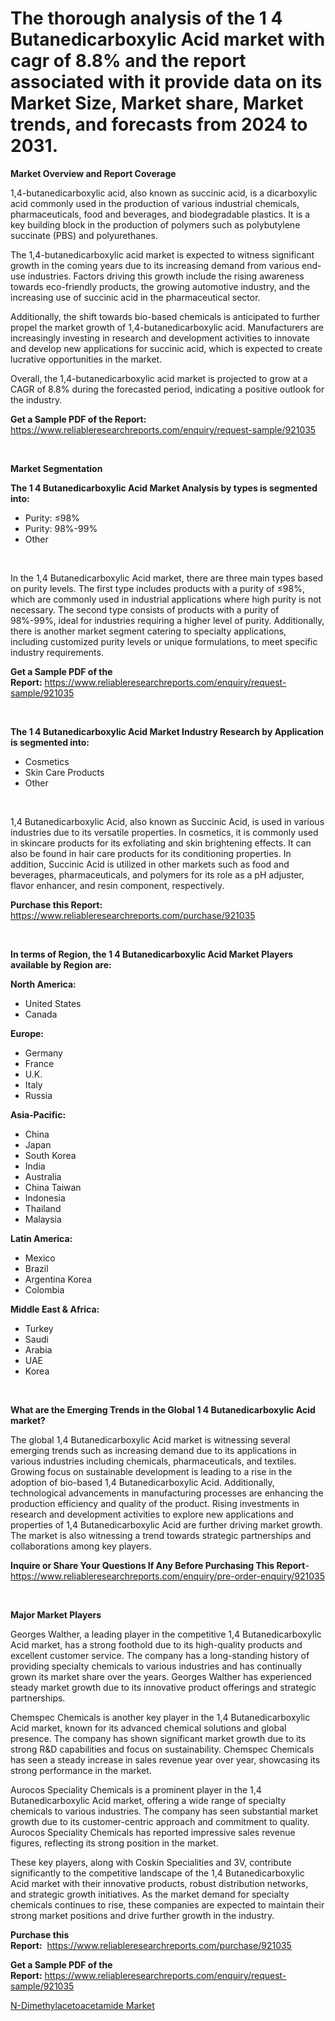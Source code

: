 <p><h1>The thorough analysis of the 1 4 Butanedicarboxylic Acid market with cagr of  8.8% and the report associated with it provide data on its Market Size, Market share, Market trends, and forecasts from 2024 to 2031.</h1></p><p><strong>Market Overview and Report Coverage</strong></p>
<p><p>1,4-butanedicarboxylic acid, also known as succinic acid, is a dicarboxylic acid commonly used in the production of various industrial chemicals, pharmaceuticals, food and beverages, and biodegradable plastics. It is a key building block in the production of polymers such as polybutylene succinate (PBS) and polyurethanes.</p><p>The 1,4-butanedicarboxylic acid market is expected to witness significant growth in the coming years due to its increasing demand from various end-use industries. Factors driving this growth include the rising awareness towards eco-friendly products, the growing automotive industry, and the increasing use of succinic acid in the pharmaceutical sector.</p><p>Additionally, the shift towards bio-based chemicals is anticipated to further propel the market growth of 1,4-butanedicarboxylic acid. Manufacturers are increasingly investing in research and development activities to innovate and develop new applications for succinic acid, which is expected to create lucrative opportunities in the market.</p><p>Overall, the 1,4-butanedicarboxylic acid market is projected to grow at a CAGR of 8.8% during the forecasted period, indicating a positive outlook for the industry.</p></p>
<p><strong>Get a Sample PDF of the Report:</strong> <a href="https://www.reliableresearchreports.com/enquiry/request-sample/921035">https://www.reliableresearchreports.com/enquiry/request-sample/921035</a></p>
<p>&nbsp;</p>
<p><strong>Market Segmentation</strong></p>
<p><strong>The 1 4 Butanedicarboxylic Acid Market Analysis by types is segmented into:</strong></p>
<p><ul><li>Purity: ≤98%</li><li>Purity: 98%-99%</li><li>Other</li></ul></p>
<p>&nbsp;</p>
<p><p>In the 1,4 Butanedicarboxylic Acid market, there are three main types based on purity levels. The first type includes products with a purity of ≤98%, which are commonly used in industrial applications where high purity is not necessary. The second type consists of products with a purity of 98%-99%, ideal for industries requiring a higher level of purity. Additionally, there is another market segment catering to specialty applications, including customized purity levels or unique formulations, to meet specific industry requirements.</p></p>
<p><strong>Get a Sample PDF of the Report:</strong>&nbsp;<a href="https://www.reliableresearchreports.com/enquiry/request-sample/921035">https://www.reliableresearchreports.com/enquiry/request-sample/921035</a></p>
<p>&nbsp;</p>
<p><strong>The 1 4 Butanedicarboxylic Acid Market Industry Research by Application is segmented into:</strong></p>
<p><ul><li>Cosmetics</li><li>Skin Care Products</li><li>Other</li></ul></p>
<p>&nbsp;</p>
<p><p>1,4 Butanedicarboxylic Acid, also known as Succinic Acid, is used in various industries due to its versatile properties. In cosmetics, it is commonly used in skincare products for its exfoliating and skin brightening effects. It can also be found in hair care products for its conditioning properties. In addition, Succinic Acid is utilized in other markets such as food and beverages, pharmaceuticals, and polymers for its role as a pH adjuster, flavor enhancer, and resin component, respectively.</p></p>
<p><strong>Purchase this Report:</strong>&nbsp; <a href="https://www.reliableresearchreports.com/purchase/921035">https://www.reliableresearchreports.com/purchase/921035</a></p>
<p>&nbsp;</p>
<p><strong>In terms of Region, the 1 4 Butanedicarboxylic Acid Market Players available by Region are:</strong></p>
<p>
    <p> <strong> North America: </strong>
        <ul>
            <li>United States</li>
            <li>Canada</li>
        </ul>
        </p> 
    <p> <strong> Europe: </strong>
        <ul>
            <li>Germany</li>
            <li>France</li>
            <li>U.K.</li>
            <li>Italy</li>
            <li>Russia</li>
        </ul>
        </p> 
    <p> <strong> Asia-Pacific: </strong>
        <ul>
            <li>China</li>
            <li>Japan</li>
            <li>South Korea</li>
            <li>India</li>
            <li>Australia</li>
            <li>China Taiwan</li>
            <li>Indonesia</li>
            <li>Thailand</li>
            <li>Malaysia</li>
        </ul>
        </p> 
    <p> <strong> Latin America: </strong>
        <ul>
            <li>Mexico</li>
            <li>Brazil</li>
            <li>Argentina Korea</li>
            <li>Colombia</li>
        </ul>
        </p> 
    <p> <strong> Middle East & Africa: </strong>
        <ul>
            <li>Turkey</li>
            <li>Saudi</li>
            <li>Arabia</li>
            <li>UAE</li>
            <li>Korea</li>
        </ul>
    </p>
    </p>
<p>&nbsp;</p>
<p><strong>What are the Emerging Trends in the Global 1 4 Butanedicarboxylic Acid market?</strong></p>
<p><p>The global 1,4 Butanedicarboxylic Acid market is witnessing several emerging trends such as increasing demand due to its applications in various industries including chemicals, pharmaceuticals, and textiles. Growing focus on sustainable development is leading to a rise in the adoption of bio-based 1,4 Butanedicarboxylic Acid. Additionally, technological advancements in manufacturing processes are enhancing the production efficiency and quality of the product. Rising investments in research and development activities to explore new applications and properties of 1,4 Butanedicarboxylic Acid are further driving market growth. The market is also witnessing a trend towards strategic partnerships and collaborations among key players.</p></p>
<p><strong>Inquire or Share Your Questions If Any Before Purchasing This Report</strong>- <a href="https://www.reliableresearchreports.com/enquiry/pre-order-enquiry/921035">https://www.reliableresearchreports.com/enquiry/pre-order-enquiry/921035</a></p>
<p>&nbsp;</p>
<p><strong>Major Market Players</strong></p>
<p><p>Georges Walther, a leading player in the competitive 1,4 Butanedicarboxylic Acid market, has a strong foothold due to its high-quality products and excellent customer service. The company has a long-standing history of providing specialty chemicals to various industries and has continually grown its market share over the years. Georges Walther has experienced steady market growth due to its innovative product offerings and strategic partnerships.</p><p>Chemspec Chemicals is another key player in the 1,4 Butanedicarboxylic Acid market, known for its advanced chemical solutions and global presence. The company has shown significant market growth due to its strong R&D capabilities and focus on sustainability. Chemspec Chemicals has seen a steady increase in sales revenue year over year, showcasing its strong performance in the market.</p><p>Aurocos Speciality Chemicals is a prominent player in the 1,4 Butanedicarboxylic Acid market, offering a wide range of specialty chemicals to various industries. The company has seen substantial market growth due to its customer-centric approach and commitment to quality. Aurocos Speciality Chemicals has reported impressive sales revenue figures, reflecting its strong position in the market.</p><p>These key players, along with Coskin Specialities and 3V, contribute significantly to the competitive landscape of the 1,4 Butanedicarboxylic Acid market with their innovative products, robust distribution networks, and strategic growth initiatives. As the market demand for specialty chemicals continues to rise, these companies are expected to maintain their strong market positions and drive further growth in the industry.</p></p>
<p><strong>Purchase this Report:</strong>&nbsp;&nbsp;<a href="https://www.reliableresearchreports.com/purchase/921035">https://www.reliableresearchreports.com/purchase/921035</a></p>
<p></p>
<p><strong>Get a Sample PDF of the Report:</strong>&nbsp;<a href="https://www.reliableresearchreports.com/enquiry/request-sample/921035">https://www.reliableresearchreports.com/enquiry/request-sample/921035</a></p>
<p><p><a href="https://github.com/RichRobinson5/Market-Research-Report-List-3/blob/main/n-dimethylacetoacetamide-market.md">N-Dimethylacetoacetamide Market</a></p></p>